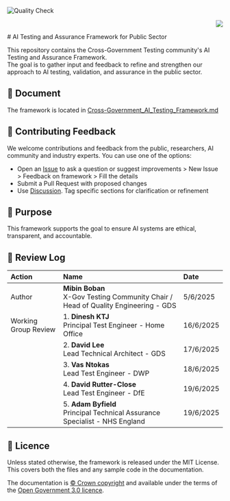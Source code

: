 ![Quality Check](https://github.com/Testing-AI-Standards/cross-gov-ai-testing-framework/actions/workflows/standards-check.yml/badge.svg)
<p align="right">
<img src="https://img.shields.io/badge/Phase-Public%20Beta-blue" />
</p>
<!-- cspell:disable-next-line -->
# AI Testing and Assurance Framework for Public Sector

This repository contains the  Cross-Government Testing community's AI Testing and Assurance Framework.  
The goal is to gather input and feedback to refine and strengthen our approach to AI testing, validation, and assurance in the public sector.

## 📄 Document

The framework is located in [Cross-Government_AI_Testing_Framework.md](./framework.md)

## 💬 Contributing Feedback

We welcome contributions and feedback from the public, researchers, AI community and industry experts. You can use one of the options:

- Open an [Issue](https://github.com/Testing-AI-Standards/cross-gov-ai-testing-framework/issues) to ask a question or suggest improvements > New Issue > Feedback on framework > Fill the details
- Submit a Pull Request with proposed changes
- Use [Discussion](https://github.com/orgs/Testing-AI-Standards/discussions). Tag specific sections for clarification or refinement

## 📢 Purpose

This framework supports the goal to ensure AI systems are ethical, transparent, and accountable.

## 📄 Review Log

| Action | Name                 |  Date          |
|:-------|:---------------------|:---------------|
|Author | **Mibin Boban**   <br> X-Gov Testing Community Chair / Head of Quality Engineering - GDS | 5/6/2025|
|Working Group Review|1. **Dinesh KTJ**   <br> Principal Test Engineer - Home Office  | 16/6/2025  |
|               |2. **David Lee**   <br> Lead Technical Architect - GDS  | 17/6/2025  |
|               |3. **Vas Ntokas**   <br> Lead Test Engineer - DWP  | 18/6/2025  |
|               |4. **David Rutter-Close**   <br> Lead Test Engineer - DfE  | 19/6/2025  |
|               |5. **Adam Byfield**   <br> Principal Technical Assurance Specialist - NHS England | 19/6/2025  |

## 📄 Licence

Unless stated otherwise, the framework is released under the MIT License. This covers both the files and any sample code in the documentation.

The documentation is [© Crown copyright](https://www.nationalarchives.gov.uk/information-management/re-using-public-sector-information/uk-government-licensing-framework/crown-copyright/) and available under the terms of the [Open Government 3.0 licence](https://www.nationalarchives.gov.uk/doc/open-government-licence/version/3/).
